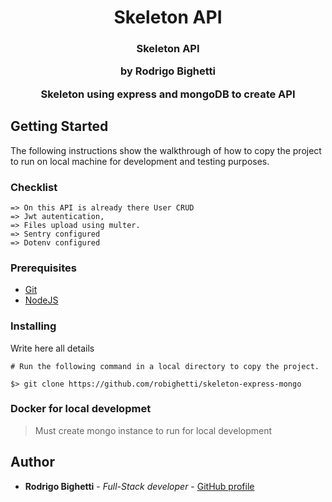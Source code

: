 <h1 align="center">
  <strong>Skeleton API</strong>
</h1>

<h3 align="center">
  Skeleton API
  <p>by Rodrigo Bighetti</p>
  <p>Skeleton using express and mongoDB to create API</p>
</h3>

## Getting Started

The following instructions show the walkthrough of how to copy the project to run on local machine for development and testing purposes.

### Checklist
```
=> On this API is already there User CRUD
=> Jwt autentication,
=> Files upload using multer.
=> Sentry configured
=> Dotenv configured
```

### Prerequisites

- [Git](https://git-scm.com)
- [NodeJS](https://nodejs.org/en/)

### Installing

Write here all details

```
# Run the following command in a local directory to copy the project.

$> git clone https://github.com/robighetti/skeleton-express-mongo

```

### Docker for local developmet

> Must create mongo instance to run for local development

## Author

- **Rodrigo Bighetti** - _Full-Stack developer_ - [GitHub profile](http://gitlab.ingaia.com.br/rodrigo.bighetti)
